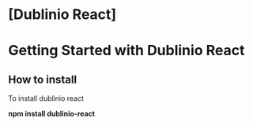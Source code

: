 # [Dublinio React]

# Getting Started with Dublinio React

## How to install

To install dublinio react

**npm install dublinio-react**
